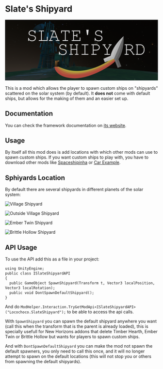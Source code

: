 # Slate's Shipyard

 ![Slate's Shipyard](pictures/slatesShipyard.png)
 
This is a mod which allows the player to spawn custom ships on "shipyards" scattered on the solar system (by default). It **does not** come with default ships, but allows for the making of them and an easier set up.

## Documentation
You can check the framework documentation on [its website](https://shipyard.outerwildsmods.com).

## Usage
By itself all this mod does is add locations with which other mods can use to spawn custom ships. If you want custom ships to play with, you have to download other mods like [Spaceshipinha](https://outerwildsmods.com/mods/spaceshipinha/) or [Car Example](https://outerwildsmods.com/mods/carexample/).

## Sphiyards Location
By default there are several shipyards in different planets of the solar system:

 ![Village Shipyard](pictures/launchPadSpawner.png)
 
 ![Outside Village Shipyard](pictures/outsideVillageSpawner.png)
 
 ![Ember Twin Shipyard](pictures/htSpawner.png)
 
 ![Brittle Hollow Shipyard](pictures/bhSpawner.png)

## API Usage
To use the API add this as a file in your project:
```Csharp
using UnityEngine;
public class ISlateShipyardAPI 
{
  public GameObject SpawnShipyard(Transform t, Vector3 localPosition, Vector3 localRotation);
  public void DontSpawnDefaultShipyard();
}
```
And do `ModHelper.Interaction.TryGetModApi<ISlateShipyardAPI>("Locochoco.SlateShipyard");` to be able to access the api calls. 

With `SpawnShipyard` you can spawn the default shipyard anywhere you want (call this when the transform that is the parent is already loaded), this is specially usefull for New Horizons addons that delete Timber Hearth, Ember Twin or Brittle Hollow but wants for players to spawn custom ships. 

And with `DontSpawnDefaultShipyard` you can make the mod not spawn the default spawners, you only need to call this once, and it will no longer attempt to spawn on the default locations (this will not stop you or others from spawning the default shipyards).
